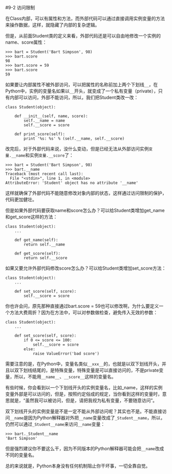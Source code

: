 #9-2 访问限制

在Class内部，可以有属性和方法，而外部代码可以通过直接调用实例变量的方法来操作数据，这样，就隐藏了内部的复杂逻辑。

但是，从前面Student类的定义来看，外部代码还是可以自由地修改一个实例的name、score属性：

	>>> bart = Student('Bart Simpson', 98)
	>>> bart.score
	98
	>>> bart.score = 59
	>>> bart.score
	59
如果要让内部属性不被外部访问，可以把属性的名称前加上两个下划线`__`，在Python中，实例的变量名如果以`__`开头，就变成了一个私有变量（private），只有内部可以访问，外部不能访问，所以，我们把Student类改一改：

	class Student(object):
	
	    def __init__(self, name, score):
	        self.__name = name
	        self.__score = score
	
	    def print_score(self):
	        print '%s: %s' % (self.__name, self.__score)
改完后，对于外部代码来说，没什么变动，但是已经无法从外部访问实例`变量.__name`和实例`变量.__score`了：

	>>> bart = Student('Bart Simpson', 98)
	>>> bart.__name
	Traceback (most recent call last):
	  File "<stdin>", line 1, in <module>
	AttributeError: 'Student' object has no attribute '__name'
这样就确保了外部代码不能随意修改对象内部的状态，这样通过访问限制的保护，代码更加健壮。

但是如果外部代码要获取name和score怎么办？可以给Student类增加get_name和get_score这样的方法：

	class Student(object):
	    ...
	
	    def get_name(self):
	        return self.__name
	
	    def get_score(self):
	        return self.__score
如果又要允许外部代码修改score怎么办？可以给Student类增加set_score方法：

	class Student(object):
	    ...
	
	    def set_score(self, score):
	        self.__score = score
你也许会问，原先那种直接通过bart.score = 59也可以修改啊，为什么要定义一个方法大费周折？因为在方法中，可以对参数做检查，避免传入无效的参数：

	class Student(object):
	    ...
	
	    def set_score(self, score):
	        if 0 <= score <= 100:
	            self.__score = score
	        else:
	            raise ValueError('bad score')
需要注意的是，在Python中，变量名类似`__xxx__`的，也就是以双下划线开头，并且以双下划线结尾的，是特殊变量，特殊变量是可以直接访问的，不是private变量，所以，不能用`__name__`、`__score__`这样的变量名。

有些时候，你会看到以一个下划线开头的实例变量名，比如_name，这样的实例变量外部是可以访问的，但是，按照约定俗成的规定，当你看到这样的变量时，意思就是，“虽然我可以被访问，但是，请把我视为私有变量，不要随意访问”。

双下划线开头的实例变量是不是一定不能从外部访问呢？其实也不是。不能直接访问`__name`是因为Python解释器对外把`__name`变量改成了`_Student__name`，所以，仍然可以通过`_Student__name`来访问`__name`变量：

	>>> bart._Student__name
	'Bart Simpson'
但是强烈建议你不要这么干，因为不同版本的Python解释器可能会把`__name`改成不同的变量名。

总的来说就是，Python本身没有任何机制阻止你干坏事，一切全靠自觉。